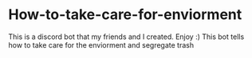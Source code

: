 # How-to-take-care-for-enviorment
This is a discord bot that my friends and I created.
Enjoy :)
This bot tells how to take care for the enviorment and segregate trash
